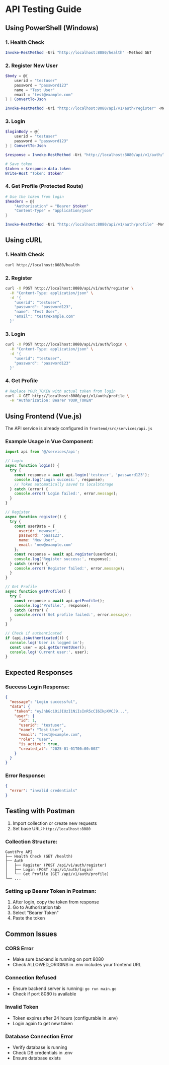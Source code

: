 # API Testing Guide

## Using PowerShell (Windows)

### 1. Health Check
```powershell
Invoke-RestMethod -Uri "http://localhost:8080/health" -Method GET
```

### 2. Register New User
```powershell
$body = @{
    userid = "testuser"
    password = "password123"
    name = "Test User"
    email = "test@example.com"
} | ConvertTo-Json

Invoke-RestMethod -Uri "http://localhost:8080/api/v1/auth/register" -Method POST -ContentType "application/json" -Body $body
```

### 3. Login
```powershell
$loginBody = @{
    userid = "testuser"
    password = "password123"
} | ConvertTo-Json

$response = Invoke-RestMethod -Uri "http://localhost:8080/api/v1/auth/login" -Method POST -ContentType "application/json" -Body $loginBody

# Save token
$token = $response.data.token
Write-Host "Token: $token"
```

### 4. Get Profile (Protected Route)
```powershell
# Use the token from login
$headers = @{
    "Authorization" = "Bearer $token"
    "Content-Type" = "application/json"
}

Invoke-RestMethod -Uri "http://localhost:8080/api/v1/auth/profile" -Method GET -Headers $headers
```

## Using cURL

### 1. Health Check
```bash
curl http://localhost:8080/health
```

### 2. Register
```bash
curl -X POST http://localhost:8080/api/v1/auth/register \
  -H "Content-Type: application/json" \
  -d '{
    "userid": "testuser",
    "password": "password123",
    "name": "Test User",
    "email": "test@example.com"
  }'
```

### 3. Login
```bash
curl -X POST http://localhost:8080/api/v1/auth/login \
  -H "Content-Type: application/json" \
  -d '{
    "userid": "testuser",
    "password": "password123"
  }'
```

### 4. Get Profile
```bash
# Replace YOUR_TOKEN with actual token from login
curl -X GET http://localhost:8080/api/v1/auth/profile \
  -H "Authorization: Bearer YOUR_TOKEN"
```

## Using Frontend (Vue.js)

The API service is already configured in `frontend/src/services/api.js`

### Example Usage in Vue Component:

```javascript
import api from '@/services/api';

// Login
async function login() {
  try {
    const response = await api.login('testuser', 'password123');
    console.log('Login success:', response);
    // Token automatically saved to localStorage
  } catch (error) {
    console.error('Login failed:', error.message);
  }
}

// Register
async function register() {
  try {
    const userData = {
      userid: 'newuser',
      password: 'pass123',
      name: 'New User',
      email: 'new@example.com'
    };
    const response = await api.register(userData);
    console.log('Register success:', response);
  } catch (error) {
    console.error('Register failed:', error.message);
  }
}

// Get Profile
async function getProfile() {
  try {
    const response = await api.getProfile();
    console.log('Profile:', response);
  } catch (error) {
    console.error('Get profile failed:', error.message);
  }
}

// Check if authenticated
if (api.isAuthenticated()) {
  console.log('User is logged in');
  const user = api.getCurrentUser();
  console.log('Current user:', user);
}
```

## Expected Responses

### Success Login Response:
```json
{
  "message": "Login successful",
  "data": {
    "token": "eyJhbGciOiJIUzI1NiIsInR5cCI6IkpXVCJ9...",
    "user": {
      "id": 1,
      "userid": "testuser",
      "name": "Test User",
      "email": "test@example.com",
      "role": "user",
      "is_active": true,
      "created_at": "2025-01-01T00:00:00Z"
    }
  }
}
```

### Error Response:
```json
{
  "error": "invalid credentials"
}
```

## Testing with Postman

1. Import collection or create new requests
2. Set base URL: `http://localhost:8080`

### Collection Structure:
```
GanttPro API
├── Health Check (GET /health)
├── Auth
│   ├── Register (POST /api/v1/auth/register)
│   ├── Login (POST /api/v1/auth/login)
│   └── Get Profile (GET /api/v1/auth/profile)
└── ...
```

### Setting up Bearer Token in Postman:
1. After login, copy the token from response
2. Go to Authorization tab
3. Select "Bearer Token"
4. Paste the token

## Common Issues

### CORS Error
- Make sure backend is running on port 8080
- Check ALLOWED_ORIGINS in .env includes your frontend URL

### Connection Refused
- Ensure backend server is running: `go run main.go`
- Check if port 8080 is available

### Invalid Token
- Token expires after 24 hours (configurable in .env)
- Login again to get new token

### Database Connection Error
- Verify database is running
- Check DB credentials in .env
- Ensure database exists
